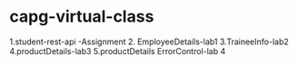 # capg-virtual-class

1.student-rest-api -Assignment
2. EmployeeDetails-lab1
3.TraineeInfo-lab2
4.productDetails-lab3
5.productDetails ErrorControl-lab 4
